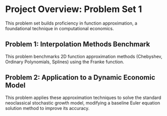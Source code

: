 # Project Overview: Problem Set 1

This problem set builds proficiency in function approximation, a foundational technique in computational economics.

## Problem 1: Interpolation Methods Benchmark

This problem benchmarks 2D function approximation methods (Chebyshev, Ordinary Polynomials, Splines) using the Franke function.

## Problem 2: Application to a Dynamic Economic Model

This problem applies these approximation techniques to solve the standard neoclassical stochastic growth model, modifying a baseline Euler equation solution method to improve its accuracy.